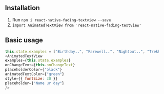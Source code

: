 ## Installation
1. Run `npm i react-native-fading-textview --save`
2. `import AnimatedTextView from 'react-native-fading-textview'`


## Basic usage

```javascript
this.state.examples = ["Birthday..", "Farewell..", "Nightout..", "Trekking.."];
<AnimatedTextView
examples={this.state.examples}
onChangeText={this.onChangeText}
placeholderColor={"black"}
animatedTextColor={"green"}
style={{ fontSize: 30 }}
placeholder={"Name ur day"}
/>
```
 


